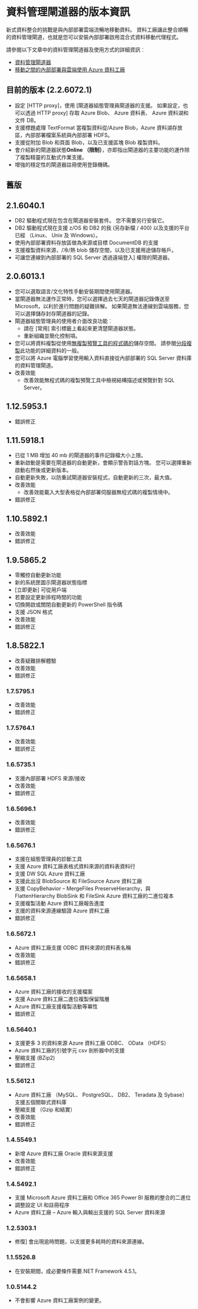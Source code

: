 <properties 
    pageTitle="資料管理閘道器的版本資訊 |Azure 資料工廠" 
    description="資料管理閘道器 tory 版本資訊" 
    services="data-factory" 
    documentationCenter="" 
    authors="spelluru" 
    manager="jhubbard" 
    editor="monicar"/>

<tags 
    ms.service="data-factory" 
    ms.workload="data-services" 
    ms.tgt_pltfrm="na" 
    ms.devlang="na" 
    ms.topic="article" 
    ms.date="08/26/2016" 
    ms.author="spelluru"/>

# <a name="release-notes-for-data-management-gateway"></a>資料管理閘道器的版本資訊
新式資料整合的挑戰是與內部部署雲端流暢地移動資料。 資料工廠讓此整合順暢的資料管理閘道，也就是您可以安裝內部部署啟用混合式資料移動代理程式。

請參閱以下文章中的資料管理閘道器及使用方式的詳細資訊︰ 

- [資料管理閘道器](data-factory-data-management-gateway.md)
- [移動之間的內部部署與雲端使用 Azure 資料工廠](data-factory-move-data-between-onprem-and-cloud.md) 

## <a name="current-version-2260721"></a>目前的版本 (2.2.6072.1)

- 設定 [HTTP proxy]，使用 [閘道器組態管理員閘道器的支援。 如果設定，也可以透過 HTTP proxy] 存取 Azure Blob、 Azure 資料表、 Azure 資料湖和文件 DB。
- 支援標題處理 TextFormat 當複製資料從/Azure Blob，Azure 資料湖存放區，內部部署檔案系統與內部部署 HDFS。
- 支援從附加 Blob 和頁面 Blob，以及已支援區塊 Blob 複製資料。
- 會介紹新的閘道器狀態**Online （限制）**，亦即指出閘道器的主要功能的運作除了複製精靈的互動式作業支援。
- 增強的穩定性的閘道器註冊使用登錄機碼。

## <a name="earlier-versions"></a>舊版

## <a name="2160401"></a>2.1.6040.1

- DB2 驅動程式現在包含在閘道器安裝套件。 您不需要另行安裝它。 
- DB2 驅動程式現在支援 z/OS 和 DB2 的我 (另存新檔 / 400) 以及支援的平台已經 （Linux、 Unix 及 Windows）。 
- 使用內部部署資料存放區做為來源或目標 DocumentDB 的支援
- 支援複製資料來源，/冷/熱 blob 儲存空間，以及已支援用途儲存帳戶。 
- 可讓您連線到內部部署的 SQL Server 透過遠端登入] 權限的閘道器。  

## <a name="2060131"></a>2.0.6013.1

- 您可以選取語言/文化特性手動安裝期間使用閘道器。
- 當閘道器無法運作正常時，您可以選擇過去七天的閘道器記錄傳送至 Microsoft，以利於進行問題的疑難排解。 如果閘道無法連線到雲端服務，您可以選擇儲存封存閘道器的記錄。  
- 閘道器組態管理員的使用者介面改良功能︰
    - 請在 [常用] 索引標籤上看起來更清楚閘道器狀態。
    - 重新組織並簡化控制項。
- 您可以將資料複製從使用[無複製預覽工具的程式碼的](data-factory-copy-data-wizard-tutorial.md)儲存空間。 請參閱[分段複製](data-factory-copy-activity-performance.md#staged-copy)此功能的詳細資料的一般。 
- 您可以將 Azure 電腦學習使用輸入資料直接從內部部署的 SQL Server 資料庫的資料管理閘道。
- 改善效能
    - 改善效能無程式碼的複製預覽工具中檢視結構描述或預覽針對 SQL Server。



## <a name="11259531"></a>1.12.5953.1
- 錯誤修正

## <a name="11159181"></a>1.11.5918.1

- 已從 1 MB 增加 40 mb 的閘道器的事件記錄檔大小上限。
- 重新啟動是需要在閘道器的自動更新，會顯示警告對話方塊。 您可以選擇重新啟動右然後或更新版本。 
- 自動更新失敗，以防重試閘道器安裝程式，自動更新的三次，最大值。
- 改善效能
    - 改善效能載入大型表格從內部部署伺服器無程式碼的複製情境中。
- 錯誤修正

## <a name="11058921"></a>1.10.5892.1

- 改善效能
- 錯誤修正

## <a name="1958652"></a>1.9.5865.2

- 零觸控自動更新功能
- 新的系統匣圖示閘道器狀態指標
- [立即更新] 可從用戶端
- 若要設定更新排程時間的功能
- 切換開啟或關閉自動更新的 PowerShell 指令碼
- 支援 JSON 格式  
- 改善效能
- 錯誤修正

## <a name="1858221"></a>1.8.5822.1

- 改善疑難排解體驗
- 改善效能
- 錯誤修正

### <a name="1757951"></a>1.7.5795.1

- 改善效能
- 錯誤修正

### <a name="1757641"></a>1.7.5764.1

- 改善效能
- 錯誤修正

### <a name="1657351"></a>1.6.5735.1

- 支援內部部署 HDFS 來源/接收
- 改善效能
- 錯誤修正

### <a name="1656961"></a>1.6.5696.1

- 改善效能
- 錯誤修正

### <a name="1656761"></a>1.6.5676.1

- 支援在組態管理員的診斷工具
- 支援 Azure 資料工廠表格式資料來源的資料表資料行
- 支援 DW SQL Azure 資料工廠
- 支援此出沒 BlobSource 和 FileSource Azure 資料工廠
- 支援 CopyBehavior – MergeFiles PreserveHierarchy，與 FlattenHierarchy BlobSink 和 FileSink Azure 資料工廠的二進位複本
- 支援複製活動 Azure 資料工廠報告進度
- 支援的資料來源連線驗證 Azure 資料工廠
- 錯誤修正


### <a name="1656721"></a>1.6.5672.1

- Azure 資料工廠支援 ODBC 資料來源的資料表名稱
- 改善效能
- 錯誤修正

### <a name="1656581"></a>1.6.5658.1

- Azure 資料工廠的接收的支援檔案
- 支援 Azure 資料工廠二進位複製保留階層
- Azure 資料工廠支援複製活動等冪性
- 錯誤修正

### <a name="1656401"></a>1.6.5640.1

- 支援更多 3 的資料來源 Azure 資料工廠 ODBC、 OData （HDFS）
- Azure 資料工廠的引號字元 csv 剖析器中的支援
- 壓縮支援 (BZip2)
- 錯誤修正

### <a name="1556121"></a>1.5.5612.1

- Azure 資料工廠 （MySQL、 PostgreSQL、 DB2、 Teradata 及 Sybase） 支援五個關聯式資料庫
- 壓縮支援 （Gzip 和結實）
- 改善效能
- 錯誤修正


### <a name="1455491"></a>1.4.5549.1

- 新增 Azure 資料工廠 Oracle 資料來源支援
- 改善效能
- 錯誤修正

### <a name="1454921"></a>1.4.5492.1

- 支援 Microsoft Azure 資料工廠和 Office 365 Power BI 服務的整合的二進位
- 調整設定 UI 和註冊程序
- Azure 資料工廠 – Azure 輸入與輸出支援的 SQL Server 資料來源

### <a name="1253031"></a>1.2.5303.1

-   修復] 會出現逾時問題，以支援更多耗時的資料來源連線。 
    
### <a name="1155268"></a>1.1.5526.8

- 在安裝期間，成必要條件需要.NET Framework 4.5.1。

### <a name="1051442"></a>1.0.5144.2

- 不會影響 Azure 資料工廠案例的變更。 
